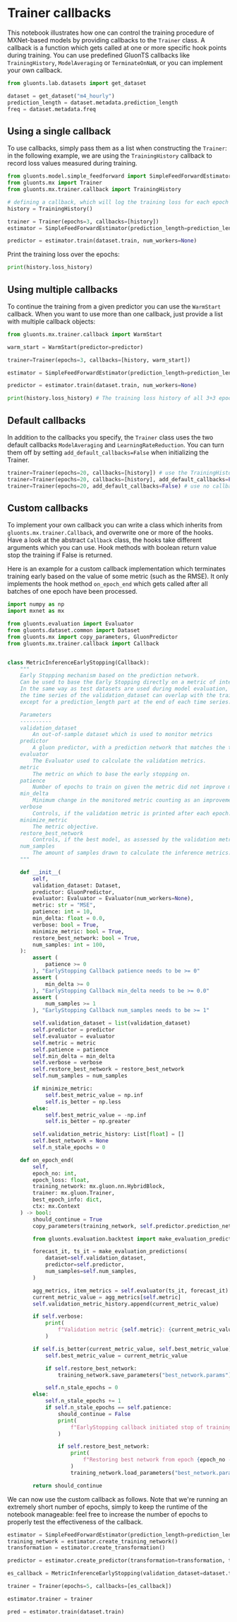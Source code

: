 # Trainer callbacks

This notebook illustrates how one can control the training procedure of MXNet-based models by providing callbacks to the `Trainer` class.
A callback is a function which gets called at one or more specific hook points during training.
You can use predefined GluonTS callbacks like `TrainingHistory`, `ModelAveraging` or `TerminateOnNaN`, or you can implement your own callback.

```python
from gluonts.lab.datasets import get_dataset

dataset = get_dataset("m4_hourly")
prediction_length = dataset.metadata.prediction_length
freq = dataset.metadata.freq
```

## Using a single callback

To use callbacks, simply pass them as a list when constructing the `Trainer`:
in the following example, we are using the `TrainingHistory` callback to record loss values measured during training.

```python
from gluonts.model.simple_feedforward import SimpleFeedForwardEstimator
from gluonts.mx import Trainer
from gluonts.mx.trainer.callback import TrainingHistory

# defining a callback, which will log the training loss for each epoch
history = TrainingHistory()

trainer = Trainer(epochs=3, callbacks=[history])
estimator = SimpleFeedForwardEstimator(prediction_length=prediction_length, freq=freq, trainer=trainer)

predictor = estimator.train(dataset.train, num_workers=None)
```

Print the training loss over the epochs:

```python
print(history.loss_history)
```

## Using multiple callbacks

To continue the training from a given predictor you can use the `WarmStart` callback.
When you want to use more than one callback, just provide a list with multiple callback objects:

```python
from gluonts.mx.trainer.callback import WarmStart

warm_start = WarmStart(predictor=predictor)

trainer=Trainer(epochs=3, callbacks=[history, warm_start])

estimator = SimpleFeedForwardEstimator(prediction_length=prediction_length, freq=freq, trainer=trainer)

predictor = estimator.train(dataset.train, num_workers=None)
```

```python
print(history.loss_history) # The training loss history of all 3+3 epochs we trained the model for
```

## Default callbacks

In addition to the callbacks you specify, the `Trainer` class uses the two default callbacks `ModelAveraging` and `LearningRateReduction`.
You can turn them off by setting `add_default_callbacks=False` when initializing the Trainer.

```python
trainer=Trainer(epochs=20, callbacks=[history]) # use the TrainingHistory Callback and the default callbacks.
trainer=Trainer(epochs=20, callbacks=[history], add_default_callbacks=False) # use only the TrainingHistory Callback
trainer=Trainer(epochs=20, add_default_callbacks=False) # use no callback at all
```

## Custom callbacks

To implement your own callback you can write a class which inherits from `gluonts.mx.trainer.Callback`, and overwrite one or more of the hooks.
Have a look at the abstract `Callback` class, the hooks take different arguments which you can use. 
Hook methods with boolean return value stop the training if False is returned.

Here is an example for a custom callback implementation which terminates training early based on the value of some metric (such as the RMSE).
It only implements the hook method `on_epoch_end` which gets called after all batches of one epoch have been processed.

```python
import numpy as np
import mxnet as mx

from gluonts.evaluation import Evaluator
from gluonts.dataset.common import Dataset
from gluonts.mx import copy_parameters, GluonPredictor
from gluonts.mx.trainer.callback import Callback


class MetricInferenceEarlyStopping(Callback):
    """
    Early Stopping mechanism based on the prediction network.
    Can be used to base the Early Stopping directly on a metric of interest, instead of on the training/validation loss.
    In the same way as test datasets are used during model evaluation,
    the time series of the validation_dataset can overlap with the train dataset time series,
    except for a prediction_length part at the end of each time series.

    Parameters
    ----------
    validation_dataset
        An out-of-sample dataset which is used to monitor metrics
    predictor
        A gluon predictor, with a prediction network that matches the training network
    evaluator
        The Evaluator used to calculate the validation metrics.
    metric
        The metric on which to base the early stopping on.
    patience
        Number of epochs to train on given the metric did not improve more than min_delta.
    min_delta
        Minimum change in the monitored metric counting as an improvement
    verbose
        Controls, if the validation metric is printed after each epoch.
    minimize_metric
        The metric objective.
    restore_best_network
        Controls, if the best model, as assessed by the validation metrics is restored after training.
    num_samples
        The amount of samples drawn to calculate the inference metrics.
    """

    def __init__(
        self,
        validation_dataset: Dataset,
        predictor: GluonPredictor,
        evaluator: Evaluator = Evaluator(num_workers=None),
        metric: str = "MSE",
        patience: int = 10,
        min_delta: float = 0.0,
        verbose: bool = True,
        minimize_metric: bool = True,
        restore_best_network: bool = True,
        num_samples: int = 100,
    ):
        assert (
            patience >= 0
        ), "EarlyStopping Callback patience needs to be >= 0"
        assert (
            min_delta >= 0
        ), "EarlyStopping Callback min_delta needs to be >= 0.0"
        assert (
            num_samples >= 1
        ), "EarlyStopping Callback num_samples needs to be >= 1"

        self.validation_dataset = list(validation_dataset)
        self.predictor = predictor
        self.evaluator = evaluator
        self.metric = metric
        self.patience = patience
        self.min_delta = min_delta
        self.verbose = verbose
        self.restore_best_network = restore_best_network
        self.num_samples = num_samples

        if minimize_metric:
            self.best_metric_value = np.inf
            self.is_better = np.less
        else:
            self.best_metric_value = -np.inf
            self.is_better = np.greater

        self.validation_metric_history: List[float] = []
        self.best_network = None
        self.n_stale_epochs = 0

    def on_epoch_end(
        self,
        epoch_no: int,
        epoch_loss: float,
        training_network: mx.gluon.nn.HybridBlock,
        trainer: mx.gluon.Trainer,
        best_epoch_info: dict,
        ctx: mx.Context
    ) -> bool:
        should_continue = True
        copy_parameters(training_network, self.predictor.prediction_net)

        from gluonts.evaluation.backtest import make_evaluation_predictions

        forecast_it, ts_it = make_evaluation_predictions(
            dataset=self.validation_dataset,
            predictor=self.predictor,
            num_samples=self.num_samples,
        )

        agg_metrics, item_metrics = self.evaluator(ts_it, forecast_it)
        current_metric_value = agg_metrics[self.metric]
        self.validation_metric_history.append(current_metric_value)

        if self.verbose:
            print(
                f"Validation metric {self.metric}: {current_metric_value}, best: {self.best_metric_value}"
            )

        if self.is_better(current_metric_value, self.best_metric_value):
            self.best_metric_value = current_metric_value

            if self.restore_best_network:
                training_network.save_parameters("best_network.params")

            self.n_stale_epochs = 0
        else:
            self.n_stale_epochs += 1
            if self.n_stale_epochs == self.patience:
                should_continue = False
                print(
                    f"EarlyStopping callback initiated stop of training at epoch {epoch_no}."
                )

                if self.restore_best_network:
                    print(
                        f"Restoring best network from epoch {epoch_no - self.patience}."
                    )
                    training_network.load_parameters("best_network.params")

        return should_continue
```

We can now use the custom callback as follows.
Note that we're running an extremely short number of epochs, simply to keep the runtime of the notebook manageable:
feel free to increase the number of epochs to properly test the effectiveness of the callback.

```python
estimator = SimpleFeedForwardEstimator(prediction_length=prediction_length, freq=freq)
training_network = estimator.create_training_network()
transformation = estimator.create_transformation()

predictor = estimator.create_predictor(transformation=transformation, trained_network=training_network)

es_callback = MetricInferenceEarlyStopping(validation_dataset=dataset.test, predictor=predictor, metric="MSE")

trainer = Trainer(epochs=5, callbacks=[es_callback])

estimator.trainer = trainer

pred = estimator.train(dataset.train)
```
